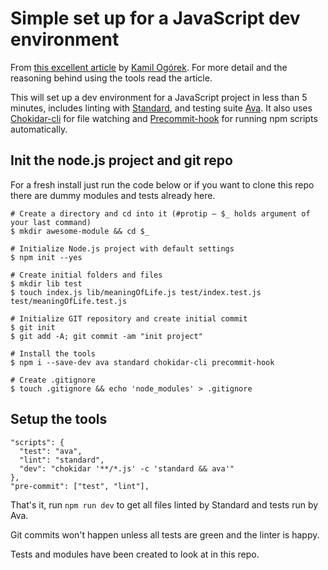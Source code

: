 # Simple set up for a JavaScript dev environment

From [this excellent article](https://dev.to/corgibytes/setting-up-a-minimal-yet-useful-javascript-dev-environment) by [Kamil Ogórek](https://twitter.com/kamilogorek). For more detail and the reasoning behind using the tools read the article.



This will set up a dev environment for a JavaScript project in less than 5 minutes, includes linting with [Standard](https://github.com/feross/standard), and testing suite [Ava](https://github.com/avajs/ava).
It also uses [Chokidar-cli](https://github.com/kimmobrunfeldt/chokidar-cli) for file watching and [Precommit-hook](https://github.com/nlf/precommit-hook) for running npm scripts automatically.

## Init the node.js project and git repo

For a fresh install just run the code below or if you want to clone this repo there are dummy modules and tests already here.

```
# Create a directory and cd into it (#protip – $_ holds argument of your last command)
$ mkdir awesome-module && cd $_

# Initialize Node.js project with default settings
$ npm init --yes

# Create initial folders and files
$ mkdir lib test
$ touch index.js lib/meaningOfLife.js test/index.test.js test/meaningOfLife.test.js

# Initialize GIT repository and create initial commit
$ git init
$ git add -A; git commit -am "init project"

# Install the tools
$ npm i --save-dev ava standard chokidar-cli precommit-hook

# Create .gitignore
$ touch .gitignore && echo 'node_modules' > .gitignore
```

## Setup the tools

```
"scripts": {
  "test": "ava",
  "lint": "standard",
  "dev": "chokidar '**/*.js' -c 'standard && ava'"
},
"pre-commit": ["test", "lint"],
```

That's it, run `npm run dev` to get all files linted by Standard and tests run by Ava.

Git commits won't happen unless all tests are green and the linter is happy.

Tests and modules have been created to look at in this repo.


